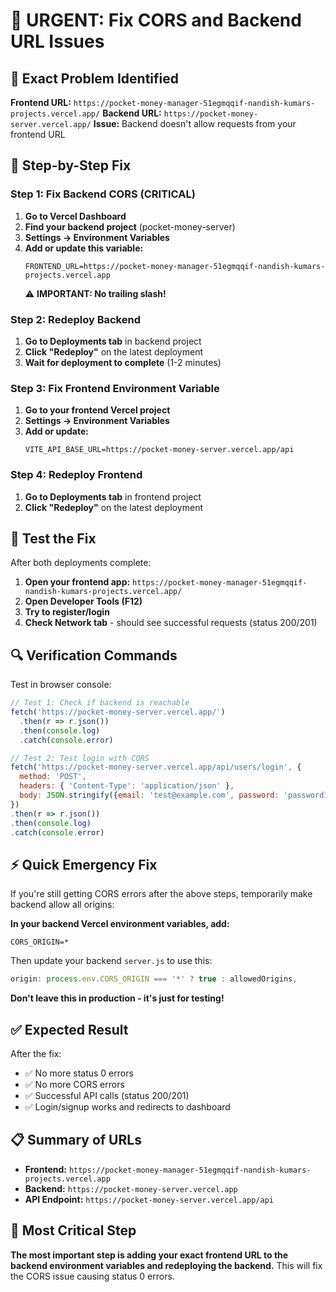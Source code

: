 # 🚨 URGENT: Fix CORS and Backend URL Issues

## 🎯 Exact Problem Identified

**Frontend URL:** `https://pocket-money-manager-51egmqqif-nandish-kumars-projects.vercel.app/`
**Backend URL:** `https://pocket-money-server.vercel.app/`
**Issue:** Backend doesn't allow requests from your frontend URL

## 🚀 Step-by-Step Fix

### Step 1: Fix Backend CORS (CRITICAL)

1. **Go to Vercel Dashboard**
2. **Find your backend project** (pocket-money-server)
3. **Settings → Environment Variables**
4. **Add or update this variable:**
   ```
   FRONTEND_URL=https://pocket-money-manager-51egmqqif-nandish-kumars-projects.vercel.app
   ```
   ⚠️ **IMPORTANT: No trailing slash!**

### Step 2: Redeploy Backend

1. **Go to Deployments tab** in backend project
2. **Click "Redeploy"** on the latest deployment
3. **Wait for deployment to complete** (1-2 minutes)

### Step 3: Fix Frontend Environment Variable

1. **Go to your frontend Vercel project**
2. **Settings → Environment Variables**
3. **Add or update:**
   ```
   VITE_API_BASE_URL=https://pocket-money-server.vercel.app/api
   ```

### Step 4: Redeploy Frontend

1. **Go to Deployments tab** in frontend project
2. **Click "Redeploy"** on the latest deployment

## 🧪 Test the Fix

After both deployments complete:

1. **Open your frontend app:** `https://pocket-money-manager-51egmqqif-nandish-kumars-projects.vercel.app/`
2. **Open Developer Tools (F12)**
3. **Try to register/login**
4. **Check Network tab** - should see successful requests (status 200/201)

## 🔍 Verification Commands

Test in browser console:

```javascript
// Test 1: Check if backend is reachable
fetch('https://pocket-money-server.vercel.app/')
  .then(r => r.json())
  .then(console.log)
  .catch(console.error)

// Test 2: Test login with CORS
fetch('https://pocket-money-server.vercel.app/api/users/login', {
  method: 'POST',
  headers: { 'Content-Type': 'application/json' },
  body: JSON.stringify({email: 'test@example.com', password: 'password123'})
})
.then(r => r.json())
.then(console.log)
.catch(console.error)
```

## ⚡ Quick Emergency Fix

If you're still getting CORS errors after the above steps, temporarily make backend allow all origins:

**In your backend Vercel environment variables, add:**
```
CORS_ORIGIN=*
```

Then update your backend `server.js` to use this:
```javascript
origin: process.env.CORS_ORIGIN === '*' ? true : allowedOrigins,
```

**Don't leave this in production - it's just for testing!**

## ✅ Expected Result

After the fix:
- ✅ No more status 0 errors
- ✅ No more CORS errors
- ✅ Successful API calls (status 200/201)
- ✅ Login/signup works and redirects to dashboard

## 📋 Summary of URLs

- **Frontend:** `https://pocket-money-manager-51egmqqif-nandish-kumars-projects.vercel.app`
- **Backend:** `https://pocket-money-server.vercel.app`
- **API Endpoint:** `https://pocket-money-server.vercel.app/api`

## 🚨 Most Critical Step

**The most important step is adding your exact frontend URL to the backend environment variables and redeploying the backend.** This will fix the CORS issue causing status 0 errors.
